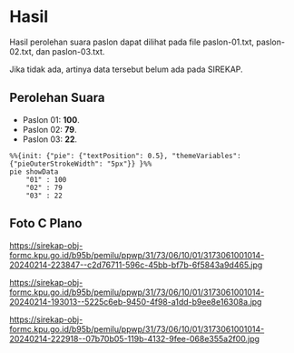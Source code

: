 # Hasil

Hasil perolehan suara paslon dapat dilihat pada file paslon-01.txt, paslon-02.txt, dan paslon-03.txt.

Jika tidak ada, artinya data tersebut belum ada pada SIREKAP.

## Perolehan Suara

 * Paslon 01: **100**.
 * Paslon 02: **79**.
 * Paslon 03: **22**.

```mermaid
%%{init: {"pie": {"textPosition": 0.5}, "themeVariables": {"pieOuterStrokeWidth": "5px"}} }%%
pie showData
    "01" : 100
    "02" : 79
    "03" : 22
```
## Foto C Plano

https://sirekap-obj-formc.kpu.go.id/b95b/pemilu/ppwp/31/73/06/10/01/3173061001014-20240214-223847--c2d76711-596c-45bb-bf7b-6f5843a9d465.jpg

https://sirekap-obj-formc.kpu.go.id/b95b/pemilu/ppwp/31/73/06/10/01/3173061001014-20240214-193013--5225c6eb-9450-4f98-a1dd-b9ee8e16308a.jpg

https://sirekap-obj-formc.kpu.go.id/b95b/pemilu/ppwp/31/73/06/10/01/3173061001014-20240214-222918--07b70b05-119b-4132-9fee-068e355a2f00.jpg
